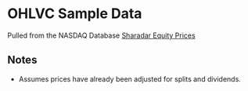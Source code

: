 # OHLVC Sample Data

Pulled from the NASDAQ Database [Sharadar Equity Prices](https://data.nasdaq.com/databases/SEP)

## Notes

- Assumes prices have already been adjusted for splits and dividends.
